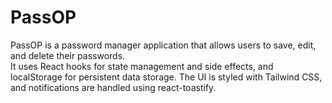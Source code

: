 # PassOP
PassOP is a password manager application that allows users to save, edit, and delete their passwords.<br>
It uses React hooks for state management and side effects, and localStorage for persistent data storage. The UI is styled with Tailwind CSS, and notifications are handled using react-toastify.
